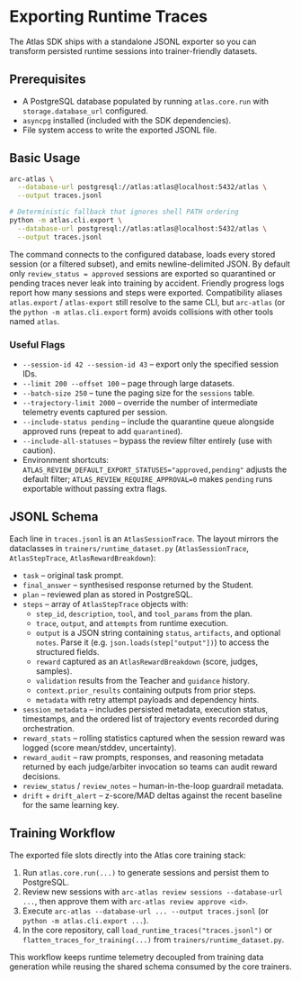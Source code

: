 # Exporting Runtime Traces

The Atlas SDK ships with a standalone JSONL exporter so you can transform persisted runtime sessions into trainer-friendly datasets.

## Prerequisites

- A PostgreSQL database populated by running `atlas.core.run` with `storage.database_url` configured.
- `asyncpg` installed (included with the SDK dependencies).
- File system access to write the exported JSONL file.

## Basic Usage

```bash
arc-atlas \
  --database-url postgresql://atlas:atlas@localhost:5432/atlas \
  --output traces.jsonl

# Deterministic fallback that ignores shell PATH ordering
python -m atlas.cli.export \
  --database-url postgresql://atlas:atlas@localhost:5432/atlas \
  --output traces.jsonl
```

The command connects to the configured database, loads every stored session (or a filtered subset), and emits newline-delimited JSON. By default only `review_status = approved` sessions are exported so quarantined or pending traces never leak into training by accident. Friendly progress logs report how many sessions and steps were exported. Compatibility aliases `atlas.export` / `atlas-export` still resolve to the same CLI, but `arc-atlas` (or the `python -m atlas.cli.export` form) avoids collisions with other tools named `atlas`.

### Useful Flags

- `--session-id 42 --session-id 43` – export only the specified session IDs.
- `--limit 200 --offset 100` – page through large datasets.
- `--batch-size 250` – tune the paging size for the `sessions` table.
- `--trajectory-limit 2000` – override the number of intermediate telemetry events captured per session.
- `--include-status pending` – include the quarantine queue alongside approved runs (repeat to add `quarantined`).
- `--include-all-statuses` – bypass the review filter entirely (use with caution).
- Environment shortcuts: `ATLAS_REVIEW_DEFAULT_EXPORT_STATUSES="approved,pending"` adjusts the default filter; `ATLAS_REVIEW_REQUIRE_APPROVAL=0` makes `pending` runs exportable without passing extra flags.

## JSONL Schema

Each line in `traces.jsonl` is an `AtlasSessionTrace`. The layout mirrors the dataclasses in `trainers/runtime_dataset.py` (`AtlasSessionTrace`, `AtlasStepTrace`, `AtlasRewardBreakdown`):

- `task` – original task prompt.
- `final_answer` – synthesised response returned by the Student.
- `plan` – reviewed plan as stored in PostgreSQL.
- `steps` – array of `AtlasStepTrace` objects with:
  - `step_id`, `description`, `tool`, and `tool_params` from the plan.
  - `trace`, `output`, and `attempts` from runtime execution.
  - `output` is a JSON string containing `status`, `artifacts`, and optional `notes`. Parse it (e.g. `json.loads(step["output"])`) to access the structured fields.
  - `reward` captured as an `AtlasRewardBreakdown` (score, judges, samples).
  - `validation` results from the Teacher and `guidance` history.
  - `context.prior_results` containing outputs from prior steps.
  - `metadata` with retry attempt payloads and dependency hints.
- `session_metadata` – includes persisted metadata, execution status, timestamps, and the ordered list of trajectory events recorded during orchestration.
- `reward_stats` – rolling statistics captured when the session reward was logged (score mean/stddev, uncertainty).
- `reward_audit` – raw prompts, responses, and reasoning metadata returned by each judge/arbiter invocation so teams can audit reward decisions.
- `review_status` / `review_notes` – human-in-the-loop guardrail metadata.
- `drift` + `drift_alert` – z-score/MAD deltas against the recent baseline for the same learning key.

## Training Workflow

The exported file slots directly into the Atlas core training stack:

1. Run `atlas.core.run(...)` to generate sessions and persist them to PostgreSQL.
2. Review new sessions with `arc-atlas review sessions --database-url ...`, then approve them with `arc-atlas review approve <id>`.
3. Execute `arc-atlas --database-url ... --output traces.jsonl` (or `python -m atlas.cli.export ...`).
3. In the core repository, call `load_runtime_traces("traces.jsonl")` or `flatten_traces_for_training(...)` from `trainers/runtime_dataset.py`.

This workflow keeps runtime telemetry decoupled from training data generation while reusing the shared schema consumed by the core trainers.
